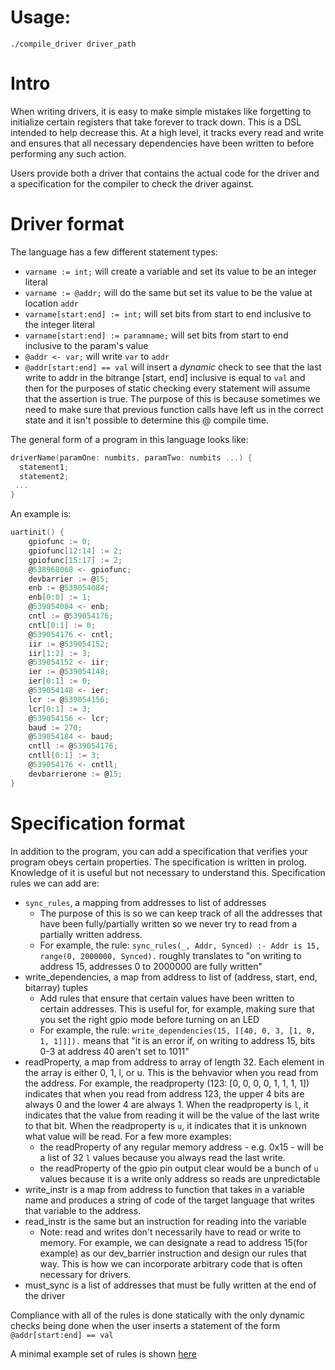 # Usage:
`./compile_driver driver_path`

# Intro
When writing drivers, it is easy to
make simple mistakes like forgetting to initialize certain registers that take forever to track down.
This is a DSL intended to help decrease this. At a high level, it tracks every read and write and ensures
that all necessary dependencies have been written to before performing any such action. 

Users provide both a driver that contains the actual code for the driver and a specification for the compiler
to check the driver against.

# Driver format
The language has a few different statement types:

- `varname := int;` will create a variable and set its value to be an integer literal
- `varname := @addr;` will do the same but set its value to be the value at location `addr`
- `varname[start:end] := int;` will set bits from start to end inclusive to the integer literal
- `varname[start:end] := paramname;` will set bits from start to end inclusive to the param's value
- `@addr <- var;` will write `var` to `addr`
- `@addr[start:end] == val` will insert a *dynamic* check to see that the last write to addr in the bitrange [start, end] inclusive is equal to `val` and then for the purposes of static checking every statement will assume that the assertion is true. The purpose of this is because sometimes we need to make sure that previous function calls have left us in the correct state and it isn't possible to determine this @ compile time. 


The general form of a program in this language looks like:
```c
driverName(paramOne: numbits, paramTwo: numbits ...) {
  statement1;
  statement2;
 ... 
}
```

An example is:
```c
uartinit() {
    gpiofunc := 0;
    gpiofunc[12:14] := 2;
    gpiofunc[15:17] := 2;
    @538968068 <- gpiofunc;
    devbarrier := @15;
    enb := @539054084;
    enb[0:0] := 1;
    @539054084 <- enb;
    cntl := @539054176;
    cntl[0:1] := 0;
    @539054176 <- cntl;
    iir := @539054152;
    iir[1:2] := 3;
    @539054152 <- iir;
    ier := @539054148;
    ier[0:1] := 0;
    @539054148 <- ier;
    lcr := @539054156;
    lcr[0:1] := 3;
    @539054156 <- lcr;
    baud := 270;
    @539054184 <- baud;
    cntll := @539054176;
    cntll[0:1] := 3;
    @539054176 <- cntll;
    devbarrierone := @15;
}
```

# Specification format
In addition to the program, you can add a specification that verifies your program obeys certain properties.
The specification is written in prolog. Knowledge of it is useful but not necessary to understand this. 
Specification rules we can add are: 

- `sync_rules`, a mapping from addresses to list of addresses
  - The purpose of this is so we can keep track of all the addresses that have been fully/partially written so we never try to read from a partially written address.
  - For example, the rule: `sync_rules(_, Addr, Synced) :- Addr is 15, range(0, 2000000, Synced).` roughly translates to "on writing to address 15, addresses 0 to 2000000 are fully written"
- write_dependencies, a map from address to list of (address, start, end, bitarray) tuples
  - Add rules that ensure that certain values have been written to certain addresses. This is useful for, for example, making sure that you set the right gpio mode before turning on an LED
  - For example, the rule: `write_dependencies(15, [[40, 0, 3, [1, 0, 1, 1]]]).` means that "it is an error if, on writing to address 15, bits 0-3 at address 40 aren't set to 1011"
- readProperty, a map from address to array of length 32. Each element in the array is either 0, 1, l, or u. This is the behvavior when you read from the address. For example, the readproperty (123: [0, 0, 0, 0, 1, 1, 1, 1]) indicates that when you read from address 123, the upper 4 bits are always 0 and the lower 4 are always 1. When the readproperty is `l`, it indicates that the value from reading it will be the value of the last write to that bit. When the readproperty is `u`, it indicates that it is unknown what value will be read. For a few more examples:
  - the readProperty of any regular memory address - e.g. 0x15 - will be a list of 32 `l` values because you always read the last write.
  - the readProperty of the gpio pin output clear would be a bunch of `u` values because it is a write only address so reads are unpredictable
- write_instr is a map from address to function that takes in a variable name and produces a string of code of the target language that writes that variable to the address.
- read_instr is the same but an instruction for reading into the variable
  - Note: read and writes don't necessarily have to read or write to memory. For example, we can designate a read to address 15(for example) as our dev_barrier instruction and design our rules that way. This is how we can incorporate arbitrary code that is often necessary for drivers.
- must_sync is a list of addresses that must be fully written at the end of the driver

Compliance with all of the rules is done statically with the only dynamic checks being done when the user inserts a statement of the form `@addr[start:end] == val` 

A minimal example set of rules is shown [here](src/compiler/rules.pl)
